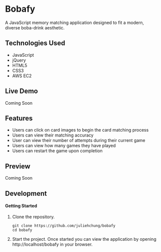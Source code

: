 # Bobafy

A JavaScript memory matching application designed to fit a modern, diverse boba-drink aesthetic.

## Technologies Used

- JavaScript
- jQuery
- HTML5
- CSS3
- AWS EC2

## Live Demo

Coming Soon

## Features

- Users can click on card images to begin the card matching process
- Users can view their matching accuracy
- User can view their number of attempts during their current game
- Users can view how many games they have played
- Users can restart the game upon completion

## Preview

Coming Soon

## Development

#### Getting Started

1. Clone the repository.

    ```shell
    git clone https://github.com/juliehchung/bobafy
    cd bobafy
    ```

2. Start the project. Once started you can view the application by opening http://localhost/bobafy in your browser.
